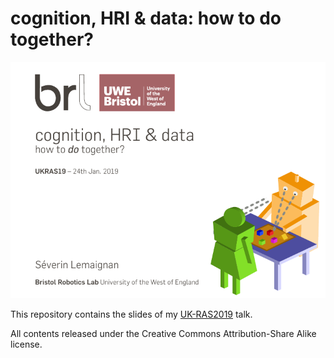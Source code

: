 
cognition, HRI & data: how to do together?
==========================================

![Cover page](cover.png)


This repository contains the slides of my [UK-RAS2019](https://www.ukras.org/news-and-events/uk-ras/ukras19-about/) talk.

All contents released under the Creative Commons Attribution-Share Alike license.
